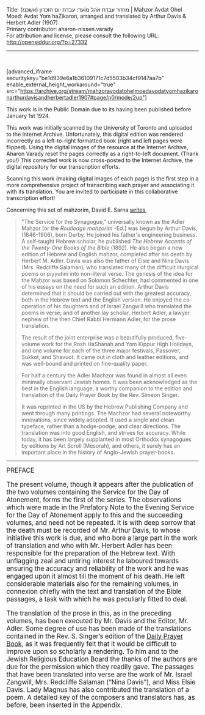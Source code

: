 <html>
<head></head>
<body>
Title: מחזור עבדת אֹהל מוֹעד: עבדת יום הזכרון (אשכנז)‏ | Maḥzor Avdat Ohel Moed: Avdat Yom haZikaron, arranged and translated by Arthur Davis & Herbert Adler (1907)<br />
Primary contributor: aharon-nissen.varady<br />
For attribution and license, please consult the following URL: <a href="http://opensiddur.org/?p=27332">http://opensiddur.org/?p=27332</a>
<p />
<hr />

&nbsp;

[advanced_iframe securitykey="be1d939e6a1b36109171c7d5503b34cf9147aa7b" enable_external_height_workaround="true" src="https://archive.org/stream/mahzoravodatohelmoedavodatyomhazikaronarthurdavisandherbertadler1907#page/n0/mode/2up"]

This work is in the Public Domain due to its having been published before January 1st 1924.

This work was initially scanned by the University of Toronto and uploaded to the Internet Archive. Unfortunately, this digital edition was rendered incorrectly as a left-to-right formatted book (right and left pages were flipped). Using the digital images of the resource at the Internet Archive, Aharon Varady reset the pages correctly as a right-to-left document. (Thank you!) This corrected work is now cross-posted to the Internet Archive, the digital repository for our transcription efforts.

Scanning this work (making digital images of each page) is the first step in a more comprehensive project of transcribing each prayer and associating it with its translation. You are invited to participate in this collaborative transcription effort!

Concerning this set of maḥzorim, David E. Sarna <a href="https://www.amazon.com/gp/customer-reviews/R1ZFBFD344F6EP/ref=cm_cr_dp_d_rvw_ttl?ie=UTF8&ASIN=B003LZNFSK">writes</a>,

<blockquote>"The Service for the Synagogue," universally known as the Adler Maḥzor [or the <em>Routledge maḥzorim</em> -Ed.] was begun by Arthur Davis, (1846-1906), born Derby. He joined his father's engineering business. A self-taught Hebrew scholar, he published <em>The Hebrew Accents of the Twenty-One Books of the Bible</em> (1892). He also began a new edition of Hebrew and English maḥzor, completed after his death by Herbert M. Adler. Davis was also the father of Elsie and Nina Davis (Mrs. Redcliffe Salaman), who translated many of the difficult liturgical poems or piyyutim into non-literal verse. The genesis of the idea for the Maḥzor was based on Solomon Schechter, had commented in one of his essays on the need for such an edition. Arthur Davis determined that it should be carried out with the greatest accuracy, both in the Hebrew text and the English version. He enjoyed the co-operation of his daughters and of Israel Zangwill who translated the poems in verse; and of another lay scholar, Herbert Adler, a lawyer nephew of the then Chief Rabbi Hermann Adler, for the prose translation.

The result of the joint enterprise was a beautifully produced, five-volume work for the Rosh HaShanah and Yom Kippur High Holidays, and one volume for each of the three major festivals, Passover, Sukkot, and Shavuot. It came out in cloth and leather editions, and was well-bound and printed on fine-quality paper.

For half a century the Adler Machzor was found in almost all even minimally observant Jewish homes. It was been acknowledged as the best in the English language, a worthy companion to the edition and translation of the Daily Prayer Book by the Rev. Simeon Singer.

It was reprinted in the US by the Hebrew Publishing Company and went through many printings. The Machzor had several noteworthy innovations, since widely adopted. It used a single and clean typeface, rather than a hodge-podge, and clear directions. The translation was into good English, and strives for accuracy. While today, it has been largely supplanted in most Orthodox synagogues by editions by Art Scroll (Mesorah), and others, it surely has an important place in the history of Anglo-Jewish prayer-books.</blockquote>

<hr />

<div class="english" style="font-size: 1.2em;">
PREFACE

The present volume, though it appears after the publication of the two volumes containing the Service for the Day of Atonement, forms the first of the series. The observations which were made in the Prefatory Note to the Evening Service for the Day of Atonement apply to this and the succeeding volumes, and need not be repeated. It is with deep sorrow that the death must be recorded of Mr. Arthur Davis, to whose initiative this work is due, and who bore a large part in the work of translation and who with Mr. Herbert Adler has been responsible for the preparation of the Hebrew text. With unflagging zeal and untiring interest he laboured towards ensuring the accuracy and reliability of the work and he was engaged upon it almost till the moment of his death. He left considerable materials also for the remaining volumes, in connexion chiefly with the text and translation of the Bible passages, a task with which he was peculiarly fitted to deal. 

The translation of the prose in this, as in the preceding volumes, has been executed by Mr. Davis and the Editor, Mr. Adler. Some degree of use has been made of the translations contained in the Rev. S. Singer’s edition of the <a href="https://opensiddur.org/compilations/kol-bo/the-authorised-daily-prayer-book-aka-the-singer-siddur/">Daily Prayer Book</a>, as it was frequently felt that it would be difficult to improve upon so scholarly a rendering. To him and to the Jewish Religious Education Board the thanks of the authors are due for the permission which they readily gave. The passages that have been translated into verse are the work of Mr. Israel Zangwill, Mrs. Redcliffe Salaman (“Nina Davis”), and Miss Elsie Davis. Lady Magnus has also contributed the translation of a poem. A detailed key of the composers and translators has, as before, been inserted in the Appendix. 
</div>

&nbsp;
</body>
</html>